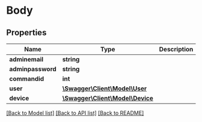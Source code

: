 # Body

## Properties
Name | Type | Description | Notes
------------ | ------------- | ------------- | -------------
**adminemail** | **string** |  | 
**adminpassword** | **string** |  | 
**commandid** | **int** |  | 
**user** | [**\Swagger\Client\Model\User**](User.md) |  | 
**device** | [**\Swagger\Client\Model\Device**](Device.md) |  | 

[[Back to Model list]](../README.md#documentation-for-models) [[Back to API list]](../README.md#documentation-for-api-endpoints) [[Back to README]](../README.md)


